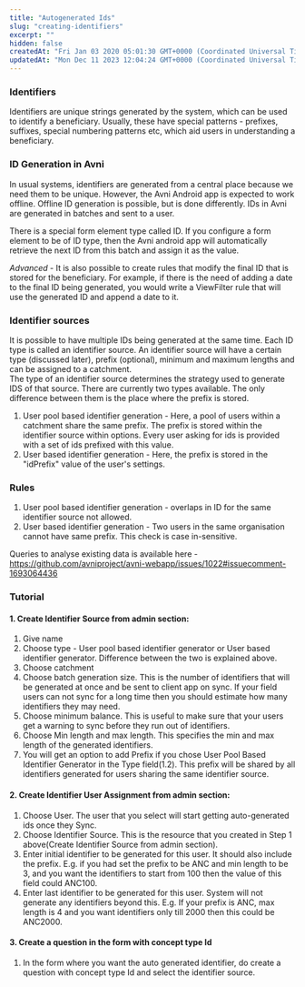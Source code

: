 ```yaml
---
title: "Autogenerated Ids"
slug: "creating-identifiers"
excerpt: ""
hidden: false
createdAt: "Fri Jan 03 2020 05:01:30 GMT+0000 (Coordinated Universal Time)"
updatedAt: "Mon Dec 11 2023 12:04:24 GMT+0000 (Coordinated Universal Time)"
---
```

### Identifiers

Identifiers are unique strings generated by the system, which can be used to identify a beneficiary. Usually, these have special patterns - prefixes, suffixes, special numbering patterns etc, which aid users in understanding a beneficiary. 

### ID Generation in Avni

In usual systems, identifiers are generated from a central place because we need them to be unique. However, the Avni Android app is expected to work offline. Offline ID generation is possible, but is done differently. IDs in Avni are generated in batches and sent to a user. 

There is a special form element type called ID. If you configure a form element to be of ID type, then the Avni android app will automatically retrieve the next ID from this batch and assign it as the value. 

_Advanced_ - It is also possible to create rules that modify the final ID that is stored for the beneficiary. For example, if there is the need of adding a date to the final ID being generated, you would write a ViewFilter rule that will use the generated ID and append a date to it. 

### Identifier sources

It is possible to have multiple IDs being generated at the same time. Each ID type is called an identifier source. An identifier source will have a certain type (discussed later), prefix (optional), minimum and maximum lengths and can be assigned to a  catchment.  
The type of an identifier source determines the strategy used to generate IDS of that source. There are currently two types available. The only difference between them is the place where the prefix is stored. 

1. User pool based identifier generation - Here, a pool of users within a catchment share the same prefix. The prefix is stored within the identifier source within options. Every user asking for ids is provided with a set of ids prefixed with this value. 
2. User based identifier generation - Here, the prefix is stored in the "idPrefix" value of the user's settings.

### Rules

1. User pool based identifier generation - overlaps in ID for the same identifier source not allowed.
2. User based identifier generation - Two users in the same organisation cannot have same prefix. This check is case in-sensitive.

Queries to analyse existing data is available here - <https://github.com/avniproject/avni-webapp/issues/1022#issuecomment-1693064436>

### Tutorial

#### 1. Create Identifier Source from admin section:

1. Give name
2. Choose type - User pool based identifier generator or User based identifier generator. Difference between the two is explained above.
3. Choose catchment
4. Choose batch generation size. This is the number of identifiers that will be generated at once and be sent to client app on sync. If your field users can not sync for a long time then you should estimate how many identifiers they may need.
5. Choose minimum balance. This is useful to make sure that your users get a warning to sync before they run out of identifiers.
6. Choose Min length and max length. This specifies the min and max length of the generated identifiers.
7. You will get an option to add Prefix if you chose User Pool Based Identifier Generator in the Type field(1.2). This prefix will be shared by all identifiers generated for users sharing the same identifier source.

#### 2. Create Identifier User Assignment from admin section:

1. Choose User. The user that you select will start getting auto-generated ids  once they Sync.
2. Choose Identifier Source. This is the resource that you created in Step 1 above(Create Identifier Source from admin section).
3. Enter initial identifier to be generated for this user. It should also include the prefix. E.g. if you had set the prefix to be ANC and min length to be 3, and you want the identifiers to start from 100 then the value of this field could ANC100.
4. Enter last identifier to be generated for this user. System will not generate any identifiers beyond this. E.g. If your prefix is ANC, max length is 4 and you want identifiers only till 2000 then this could be ANC2000.

#### 3. Create a question in the form with concept type Id

1. In the form where you want the auto generated identifier, do create a question with concept type Id and select the identifier source.

